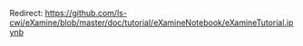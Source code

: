 Redirect: https://github.com/ls-cwi/eXamine/blob/master/doc/tutorial/eXamineNotebook/eXamineTutorial.ipynb
